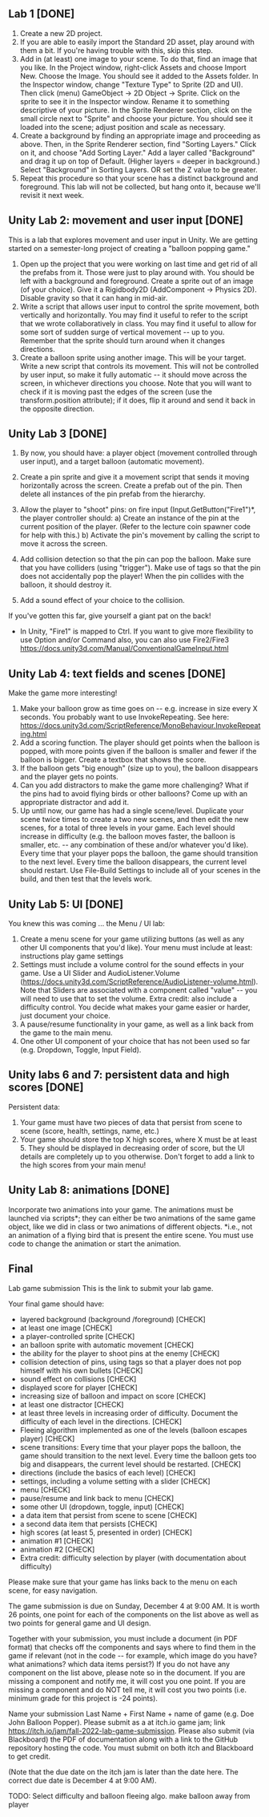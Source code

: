 ## Lab 1 [DONE]
1. Create a new 2D project.
2. If you are able to easily import the Standard 2D asset, play around with them a bit. If you're having trouble with this, skip this step.
3. Add in (at least) one image to your scene. To do that, find an image that you like. In the Project window, right-click Assets and choose Import New. Choose the Image. You should see it added to the Assets folder. In the Inspector window, change "Texture Type" to Sprite (2D and UI).
Then click (menu) GameObject -> 2D Object -> Sprite. Click on the sprite to see it in the Inspector window. Rename it to something descriptive of your picture. In the Sprite Renderer section, click on the small circle next to "Sprite" and choose your picture. You should see it loaded into the scene; adjust position and scale as necessary.
4. Create a background by finding an appropriate image and proceeding as above. Then, in the Sprite Renderer section, find "Sorting Layers." Click on it, and choose "Add Sorting Layer." Add a layer called "Background" and drag it up on top of Default. (Higher layers = deeper in background.) Select "Background" in Sorting Layers. OR set the Z value to be greater.
5. Repeat this procedure so that your scene has a distinct background and foreground.
This lab will not be collected, but hang onto it, because we'll revisit it next week.


## Unity Lab 2: movement and user input [DONE]
This is a lab that explores movement and user input in Unity. We are getting started on a semester-long project of creating a "balloon popping game."
1. Open up the project that you were working on last time and get rid of all the prefabs from it. Those were just to play around with. You should be left with a background and foreground.
Create a sprite out of an image (of your choice).  Give it a Rigidbody2D (AddComponent -> Physics 2D). Disable gravity so that it can hang in mid-air.
2. Write a script that allows user input to control the sprite movement, both vertically and horizontally. You may find it useful to refer to the script that we wrote collaboratively in class. You may find it useful to allow for some sort of sudden surge of vertical movement -- up to you. Remember that the sprite should turn around when it changes directions.
3. Create a balloon sprite using another image. This will be your target. Write a new script that controls its movement. This will not be controlled by user input, so make it fully automatic -- it should move across the screen, in whichever directions you choose. Note that you will want to check if it is moving past the edges of the screen (use the transform.position attribute); if it does, flip it around and send it back in the opposite direction. 

## Unity Lab 3 [DONE]
1. By now, you should have: a player object (movement controlled through user input), and a target balloon (automatic movement).
2. Create a pin  sprite and give it a movement script that sends it moving horizontally across the screen. 
Create a prefab out of the pin. Then delete all instances of the pin prefab from the hierarchy. 
 
3. Allow the player to "shoot" pins: on fire input (Input.GetButton("Fire1")*, the player controller should:
a) Create an instance of the pin at the current position of the player. (Refer to the lecture coin spawner code for help with this.)
b) Activate the pin's movement by calling the script to move it across the screen.
 
4. Add collision detection so that the pin can pop the balloon. Make sure that you have colliders (using "trigger"). Make use of tags so that the pin does not accidentally pop the player! When the pin collides with the balloon, it should destroy it.
 
5. Add a sound effect of your choice to the collision.
 
If you've gotten this far, give yourself a giant pat on the back!
 
* In Unity, "Fire1" is mapped to Ctrl. If you want to give more flexibility to use Option and/or Command also, you can also use Fire2/Fire3  https://docs.unity3d.com/Manual/ConventionalGameInput.html

## Unity Lab 4: text fields and scenes [DONE]
Make the game more interesting!
1. Make your balloon grow as time goes on -- e.g. increase in size every X seconds. You probably want to use InvokeRepeating.
See here: https://docs.unity3d.com/ScriptReference/MonoBehaviour.InvokeRepeating.html
2. Add a scoring function. The player should get points when the balloon is popped, with more points given if the balloon is smaller and fewer if the balloon is bigger. Create a textbox that shows the score.
3. If the balloon gets "big enough" (size up to you), the balloon disappears and the player gets no points. 
4. Can you add distractors to make the game more challenging? What if the pins had to avoid flying birds or other balloons? Come up with an appropriate distractor and add it.
5. Up until now, our game has had a single scene/level.
Duplicate your scene twice times to create a two new scenes, and then edit the new scenes, for a total of three levels in your game. Each level should increase in difficulty (e.g. the balloon moves faster, the balloon is smaller, etc. -- any combination of these and/or whatever you'd like).
Every time that your player pops the balloon, the game should transition to the next level. Every time the balloon disappears, the current level should restart.
Use File-Build Settings to include all of your scenes in the build, and then test that the levels work.

## Unity Lab 5: UI [DONE]
You knew this was coming ... the Menu / UI lab:
1. Create a menu scene for your game utilizing buttons (as well as any other UI components that you'd like). Your menu must include at least:
instructions
play game
settings
2. Settings must include a volume control for the sound effects in your game. Use a UI Slider and AudioListener.Volume (https://docs.unity3d.com/ScriptReference/AudioListener-volume.html). Note that Sliders are associated with a component called "value" -- you will need to use that to set the volume.
Extra credit: also include a difficulty control. You decide what makes your game easier or harder, just document your choice.
3. A pause/resume functionality in your game, as well as a link back from the game to the main menu.
4. One other UI component of your choice that has not been used so far (e.g. Dropdown, Toggle, Input Field).

## Unity labs 6 and 7: persistent data and high scores [DONE]
Persistent data:
1. Your game must have two pieces of data that persist from scene to scene (score, health, settings, name, etc.)
2. Your game should store the top X high scores, where X must be at least 5. They should be displayed in decreasing order of score, but the UI details are completely up to you otherwise. Don't forget to add a link to the high scores from your main menu!

## Unity Lab 8: animations [DONE]
Incorporate two animations into your game. The animations must be launched via scripts*; they can either be two animations of the same game object, like we did in class or two animations of different objects.
*i.e., not an animation of a flying bird that is present the entire scene. You must use code to change the animation or start the animation.


## Final
Lab game submission
This is the link to submit your lab game.

Your final game should have:
* layered background (background  /foreground) [CHECK]
* at least one image [CHECK]
* a player-controlled sprite [CHECK]
* an balloon sprite with automatic movement [CHECK]
* the ability for the player to shoot pins at the enemy [CHECK]
* collision detection of pins, using tags so that a player does not pop himself with his own bullets [CHECK]
* sound effect on collisions [CHECK]
* displayed score for player [CHECK]
* increasing size of balloon and impact on score [CHECK]
* at least one distractor [CHECK]
* at least three levels in increasing order of difficulty. Document the difficulty of each level in the directions. [CHECK]
* Fleeing algorithm implemented as one of the levels  (balloon escapes player) [CHECK]
* scene transitions: Every time that your player pops the balloon, the game should transition to the next level. Every time the balloon gets too big and disappears, the current level should be restarted. [CHECK]
* directions (include the basics of each level) [CHECK]
* settings, including a volume setting with a slider [CHECK]
* menu [CHECK]
* pause/resume and link back to menu [CHECK]
* some other UI (dropdown, toggle, input) [CHECK]
* a data item that persist from scene to scene [CHECK]
* a second data item that persists [CHECK]
* high scores (at least 5, presented in order) [CHECK]
* animation #1 [CHECK]
* animation #2 [CHECK]
* Extra credit: difficulty selection by player (with documentation about difficulty)

Please make sure that your game has links back to the menu on each scene, for easy navigation. 

The game submission is due on Sunday, December 4 at 9:00 AM. It is worth 26 points, one point for each of the components on the list above as well as two points for general game and UI design.

Together with your submission, you   must include a document (in PDF format) that checks off the components and says where to find them in the game if relevant (not in the code -- for example, which image do you have? what animations? which data items persist?)  If you do not have any component on the list above, please note so in the document. If you are missing a component and notify me, it will cost you one point. If you are missing a component and do NOT tell me, it will cost you two points (i.e. minimum grade for this project is -24 points).

Name your submission Last Name + First Name + name of game (e.g. Doe John Balloon Popper).
Please submit as a at itch.io game jam; link https://itch.io/jam/fall-2022-lab-game-submission. Please also submit (via Blackboard)  the PDF of documentation along with a link to the GitHub repository hosting the code. You must submit on both itch and Blackboard to get credit. 

(Note that the due date on the itch jam is later than the date here. The correct due date is December 4 at 9:00 AM).

TODO:
Select difficulty and balloon fleeing algo. make balloon away from player

